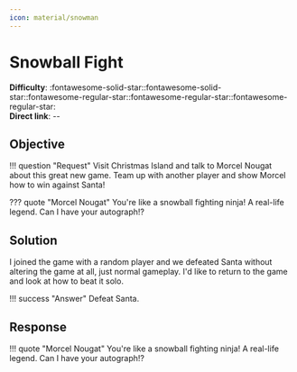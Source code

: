 ```yaml
---
icon: material/snowman
---
```


# Snowball Fight

**Difficulty**: :fontawesome-solid-star::fontawesome-solid-star::fontawesome-regular-star::fontawesome-regular-star::fontawesome-regular-star:<br/>
**Direct link**: --

## Objective

!!! question "Request"
    Visit Christmas Island and talk to Morcel Nougat about this great new game. Team up with another player and show Morcel how to win against Santa!

??? quote "Morcel Nougat"
    You're like a snowball fighting ninja! A real-life legend. Can I have your autograph!?

## Solution

I joined the game with a random player and we defeated Santa without altering the game at all, just normal gameplay. I'd like to return to the game and look at how to beat it solo.

!!! success "Answer"
    Defeat Santa.

## Response

!!! quote "Morcel Nougat"
    You're like a snowball fighting ninja! A real-life legend. Can I have your autograph!?

